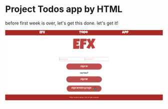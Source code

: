 # Project Todos app by HTML

before first week is over, let's get this done. let's get it!

![screenshot-login-page](./images/screenshot-login-page.png)